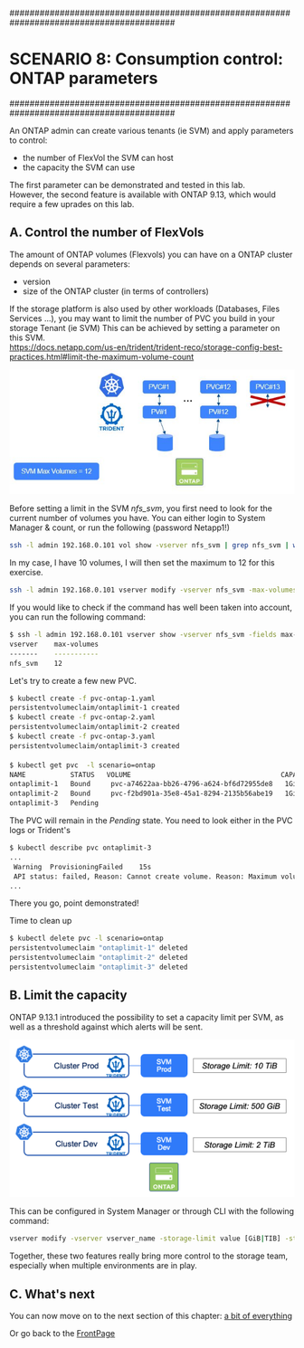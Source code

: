 #########################################################################################
# SCENARIO 8: Consumption control: ONTAP parameters
#########################################################################################

An ONTAP admin can create various tenants (ie SVM) and apply parameters to control:
- the number of FlexVol the SVM can host
- the capacity the SVM can use

The first parameter can be demonstrated and tested in this lab.  
However, the second feature is available with ONTAP 9.13, which would require a few uprades on this lab.  

## A. Control the number of FlexVols

The amount of ONTAP volumes (Flexvols) you can have on a ONTAP cluster depends on several parameters:

- version
- size of the ONTAP cluster (in terms of controllers)  

If the storage platform is also used by other workloads (Databases, Files Services ...), you may want to limit the number of PVC you build in your storage Tenant (ie SVM)
This can be achieved by setting a parameter on this SVM.  
https://docs.netapp.com/us-en/trident/trident-reco/storage-config-best-practices.html#limit-the-maximum-volume-count  

<p align="center"><img src="../Images/scenario08_4.JPG"></p>

Before setting a limit in the SVM _nfs_svm_, you first need to look for the current number of volumes you have.
You can either login to System Manager & count, or run the following (password Netapp1!)

```bash
ssh -l admin 192.168.0.101 vol show -vserver nfs_svm | grep nfs_svm | wc -l
```

In my case, I have 10 volumes, I will then set the maximum to 12 for this exercise.

```bash
ssh -l admin 192.168.0.101 vserver modify -vserver nfs_svm -max-volumes 12
```

If you would like to check if the command has well been taken into account, you can run the following command:

```bash
$ ssh -l admin 192.168.0.101 vserver show -vserver nfs_svm -fields max-volumes
vserver    max-volumes
-------    -----------
nfs_svm    12
```

Let's try to create a few new PVC.

```bash
$ kubectl create -f pvc-ontap-1.yaml
persistentvolumeclaim/ontaplimit-1 created
$ kubectl create -f pvc-ontap-2.yaml
persistentvolumeclaim/ontaplimit-2 created
$ kubectl create -f pvc-ontap-3.yaml
persistentvolumeclaim/ontaplimit-3 created

$ kubectl get pvc  -l scenario=ontap
NAME           STATUS   VOLUME                                     CAPACITY   ACCESS MODES   STORAGECLASS        AGE
ontaplimit-1   Bound     pvc-a74622aa-bb26-4796-a624-bf6d72955de8   1Gi        RWX            storage-class-nas   92s
ontaplimit-2   Bound     pvc-f2bd901a-35e8-45a1-8294-2135b56abe19   1Gi        RWX            storage-class-nas   22s
ontaplimit-3   Pending                                                                        storage-class-nas   4s
```

The PVC will remain in the _Pending_ state. You need to look either in the PVC logs or Trident's

```bash
$ kubectl describe pvc ontaplimit-3
...
 Warning  ProvisioningFailed    15s  
 API status: failed, Reason: Cannot create volume. Reason: Maximum volume count for Vserver nfs_svm reached.  Maximum volume count is 12. , Code: 13001
...
```

There you go, point demonstrated!

Time to clean up

```bash
$ kubectl delete pvc -l scenario=ontap
persistentvolumeclaim "ontaplimit-1" deleted
persistentvolumeclaim "ontaplimit-2" deleted
persistentvolumeclaim "ontaplimit-3" deleted
```

## B. Limit the capacity

ONTAP 9.13.1 introduced the possibility to set a capacity limit per SVM, as well as a threshold against which alerts will be sent.  

<p align="center"><img src="../Images/scenario08_5.png"></p>

This can be configured in System Manager or through CLI with the following command:  
```bash
vserver modify -vserver vserver_name -storage-limit value [GiB|TIB] -storage-limit-threshold-alert percentage
```

Together, these two features really bring more control to the storage team, especially when multiple environments are in play.  

## C. What's next

You can now move on to the next section of this chapter: [a bit of everything](../4_A_bit_of_everything)

Or go back to the [FrontPage](https://github.com/YvosOnTheHub/LabNetApp)